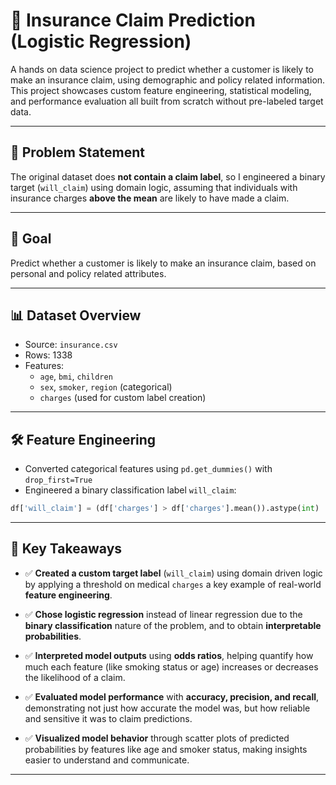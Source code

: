 # 🧠 Insurance Claim Prediction (Logistic Regression)

A hands on data science project to predict whether a customer is likely to make an insurance claim, using demographic and policy related information. This project showcases custom feature engineering, statistical modeling, and performance evaluation all built from scratch without pre-labeled target data.

---

## 📌 Problem Statement

The original dataset does **not contain a claim label**, so I engineered a binary target (`will_claim`) using domain logic, assuming that individuals with insurance charges **above the mean** are likely to have made a claim.

---

## 🎯 Goal

Predict whether a customer is likely to make an insurance claim, based on personal and policy related attributes.

---

## 📊 Dataset Overview

- Source: `insurance.csv`
- Rows: 1338
- Features:
  - `age`, `bmi`, `children`
  - `sex`, `smoker`, `region` (categorical)
  - `charges` (used for custom label creation)

---

## 🛠 Feature Engineering

- Converted categorical features using `pd.get_dummies()` with `drop_first=True`
- Engineered a binary classification label `will_claim`:
  
```python
df['will_claim'] = (df['charges'] > df['charges'].mean()).astype(int)
```
---

## 🧠 Key Takeaways

- ✅ **Created a custom target label** (`will_claim`) using domain driven logic by applying a threshold on medical `charges` a key example of real-world **feature engineering**.

- ✅ **Chose logistic regression** instead of linear regression due to the **binary classification** nature of the problem, and to obtain **interpretable probabilities**.

- ✅ **Interpreted model outputs** using **odds ratios**, helping quantify how much each feature (like smoking status or age) increases or decreases the likelihood of a claim.

- ✅ **Evaluated model performance** with **accuracy, precision, and recall**, demonstrating not just how accurate the model was, but how reliable and sensitive it was to claim predictions.

- ✅ **Visualized model behavior** through scatter plots of predicted probabilities by features like age and smoker status, making insights easier to understand and communicate.

---

